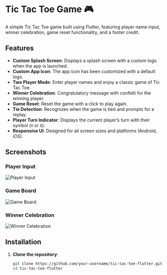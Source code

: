 # Tic Tac Toe Game 🎮

A simple Tic Tac Toe game built using Flutter, featuring player name input, winner celebration, game reset functionality, and a footer credit. 

## Features
- **Custom Splash Screen**: Displays a splash screen with a custom logo when the app is launched.
- **Custom App Icon**: The app icon has been customized with a default logo.
- **Two Player Mode**: Enter player names and enjoy a classic game of Tic Tac Toe.
- **Winner Celebration**: Congratulatory message with confetti for the winning player.
- **Game Reset**: Reset the game with a click to play again.
- **Tie Detection**: Recognizes when the game is tied and prompts for a replay.
- **Player Turn Indicator**: Displays the current player’s turn with their symbol (`X` or `O`).
- **Responsive UI**: Designed for all screen sizes and platforms (Android, iOS).


## Screenshots
### Player Input
![Player Input](screenshots/player_input.png)

### Game Board
![Game Board](screenshots/game_board.png)

### Winner Celebration
![Winner Celebration](screenshots/winner_celebration.png)

## Installation

1. **Clone the repository**:
   ```bash
   git clone https://github.com/your-username/tic-tac-toe-flutter.git
   cd tic-tac-toe-flutter
